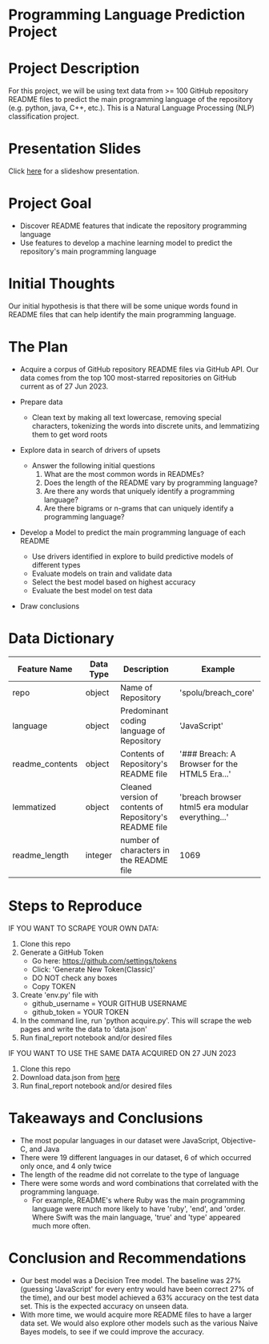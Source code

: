 # Programming Language Prediction Project
 
# Project Description
 
For this project, we will be using text data from >= 100 GitHub repository README files to predict the main programming language of the repository (e.g. python, java, C++, etc.). This is a Natural Language Processing (NLP) classification project.

# Presentation Slides
Click [here](https://docs.google.com/presentation/d/1rCLXl60FxKvjrrH8RpA5JjgofPzZ3D8DuX7IoykqDh4/edit?usp=drive_link) for a slideshow presentation.
 
# Project Goal
 
* Discover README features that indicate the repository programming language
* Use features to develop a machine learning model to predict the repository's main programming language
 
# Initial Thoughts
 
Our initial hypothesis is that there will be some unique words found in README files that can help identify the main programming language.
 
# The Plan
 
* Acquire a corpus of GitHub repository README files via GitHub API. Our data comes from the top 100 most-starred repositories on GitHub current as of 27 Jun 2023.
 
* Prepare data
    * Clean text by making all text lowercase, removing special characters, tokenizing the words into discrete units, and lemmatizing them to get word roots
 
* Explore data in search of drivers of upsets
   * Answer the following initial questions
       1. What are the most common words in READMEs?
       2. Does the length of the README vary by programming language?
       3. Are there any words that uniquely identify a programming language?
       4. Are there bigrams or n-grams that can uniquely identify a programming language?
      
* Develop a Model to predict the main programming language of each README
   * Use drivers identified in explore to build predictive models of different types
   * Evaluate models on train and validate data
   * Select the best model based on highest accuracy
   * Evaluate the best model on test data
 
* Draw conclusions
 
# Data Dictionary

| Feature Name | Data Type | Description | Example |
| ----- | ----- | ----- | ----- |
| repo | object | Name of Repository | 'spolu/breach_core' |
| language | object | Predominant coding language of Repository | 'JavaScript' |
| readme_contents | object | Contents of Repository's README file | '### Breach: A Browser for the HTML5 Era...' |
| lemmatized | object | Cleaned version of contents of Repository's README file | 'breach browser html5 era modular everything...' |
| readme_length | integer | number of characters in the README file | 1069 |

# Steps to Reproduce
IF YOU WANT TO SCRAPE YOUR OWN DATA:
1) Clone this repo
2) Generate a GitHub Token
    * Go here: https://github.com/settings/tokens
    * Click: 'Generate New Token(Classic)'
    * DO NOT check any boxes
    * Copy TOKEN
3) Create 'env.py' file with
    * github_username = YOUR GITHUB USERNAME
    * github_token = YOUR TOKEN
4) In the command line, run 'python acquire.py'. This will scrape the web pages and write the data to 'data.json'
4) Run final_report notebook and/or desired files

IF YOU WANT TO USE THE SAME DATA ACQUIRED ON 27 JUN 2023
1) Clone this repo
2) Download data.json from [here](https://drive.google.com/file/d/1s9NI0dd4p-ziazLXJvpTP8j0FlctR2Zp/view?usp=sharing)
3) Run final_report notebook and/or desired files

# Takeaways and Conclusions
* The most popular languages in our dataset were JavaScript, Objective-C, and Java
* There were 19 different languages in our dataset, 6 of which occurred only once, and 4 only twice
* The length of the readme did not correlate to the type of language
* There were some words and word combinations that correlated with the programming language.
    - For example, README's where Ruby was the main programming language were much more likely to have 'ruby', 'end', and 'order.  Where Swift was the main language, 'true' and 'type' appeared much more often.
 
# Conclusion and Recommendations
* Our best model was a Decision Tree model. The baseline was 27% (guessing 'JavaScript' for every entry would have been correct 27% of the time), and our best model achieved a 63% accuracy on the test data set. This is the expected accuracy on unseen data.
* With more time, we would acquire more README files to have a larger data set. We would also explore other models such as the various Naive Bayes models, to see if we could improve the accuracy.

